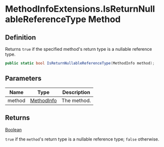 # MethodInfoExtensions.IsReturnNullableReferenceType Method
## Definition

Returns `true` if the specified method&#39;s return type is a nullable reference type.

```c#
public static bool IsReturnNullableReferenceType(MethodInfo method);
```

## Parameters

| Name | Type | Description |
| ---- | ---- | ----------- |
| method | [MethodInfo](https://learn.microsoft.com/en-gb/dotnet/api/System.Reflection.MethodInfo) | The method. |

## Returns

[Boolean](https://learn.microsoft.com/en-gb/dotnet/api/System.Boolean)

`true` if the `method`&#39;s return type is a nullable reference type; `false` otherwise.
